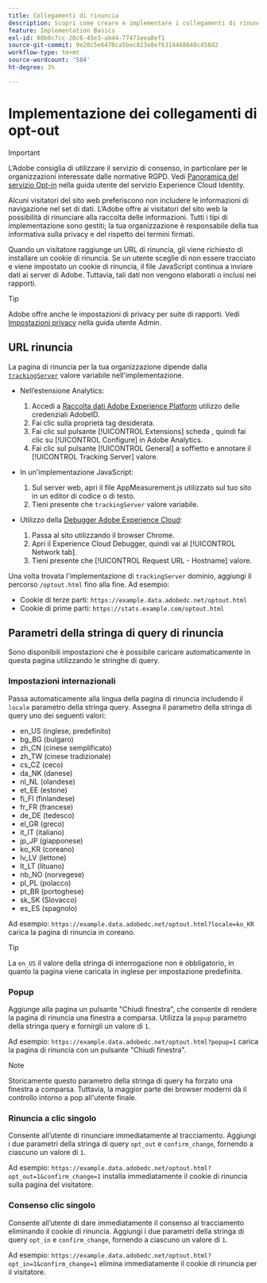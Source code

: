 ```yaml
---
title: Collegamenti di rinuncia
description: Scopri come creare e implementare i collegamenti di rinuncia per i visitatori del tuo sito.
feature: Implementation Basics
exl-id: 08b8c7cc-28c6-45e3-ab44-77471eea8ef1
source-git-commit: 9e20c5e6470ca5bec823e8ef6314468648c458d2
workflow-type: tm+mt
source-wordcount: '584'
ht-degree: 3%

---
```


# Implementazione dei collegamenti di opt-out

>[!IMPORTANT]
>
>L’Adobe consiglia di utilizzare il servizio di consenso, in particolare per le organizzazioni interessate dalle normative RGPD. Vedi [Panoramica del servizio Opt-in](https://experienceleague.adobe.com/docs/id-service/using/implementation/opt-in-service/optin-overview.html?lang=it) nella guida utente del servizio Experience Cloud Identity.

Alcuni visitatori del sito web preferiscono non includere le informazioni di navigazione nel set di dati. L’Adobe offre ai visitatori del sito web la possibilità di rinunciare alla raccolta delle informazioni. Tutti i tipi di implementazione sono gestiti; la tua organizzazione è responsabile della tua informativa sulla privacy e del rispetto dei termini firmati.

Quando un visitatore raggiunge un URL di rinuncia, gli viene richiesto di installare un cookie di rinuncia. Se un utente sceglie di non essere tracciato e viene impostato un cookie di rinuncia, il file JavaScript continua a inviare dati ai server di Adobe. Tuttavia, tali dati non vengono elaborati o inclusi nei rapporti.

>[!TIP]
>
>Adobe offre anche le impostazioni di privacy per suite di rapporti. Vedi [Impostazioni privacy](../../admin/admin/privacy-settings.md) nella guida utente Admin.

## URL rinuncia

La pagina di rinuncia per la tua organizzazione dipende dalla [`trackingServer`](../vars/config-vars/trackingserver.md) valore variabile nell&#39;implementazione.

* Nell’estensione Analytics:
   1. Accedi a [Raccolta dati Adobe Experience Platform](https://experience.adobe.com/data-collection) utilizzo delle credenziali AdobeID.
   1. Fai clic sulla proprietà tag desiderata.
   1. Fai clic sul pulsante [!UICONTROL Extensions] scheda , quindi fai clic su [!UICONTROL Configure] in Adobe Analytics.
   1. Fai clic sul pulsante [!UICONTROL General] a soffietto e annotare il [!UICONTROL Tracking Server] valore.

* In un&#39;implementazione JavaScript:
   1. Sul server web, apri il file AppMeasurement.js utilizzato sul tuo sito in un editor di codice o di testo.
   1. Tieni presente che `trackingServer` valore variabile.

* Utilizzo della [Debugger Adobe Experience Cloud](https://experienceleague.adobe.com/docs/debugger/using/experience-cloud-debugger.html?lang=it):
   1. Passa al sito utilizzando il browser Chrome.
   1. Apri il Experience Cloud Debugger, quindi vai al [!UICONTROL Network tab].
   1. Tieni presente che [!UICONTROL Request URL - Hostname] valore.

Una volta trovata l&#39;implementazione di `trackingServer` dominio, aggiungi il percorso `/optout.html` fino alla fine. Ad esempio:

* Cookie di terze parti: `https://example.data.adobedc.net/optout.html`
* Cookie di prime parti: `https://stats.example.com/optout.html`

## Parametri della stringa di query di rinuncia

Sono disponibili impostazioni che è possibile caricare automaticamente in questa pagina utilizzando le stringhe di query.

### Impostazioni internazionali

Passa automaticamente alla lingua della pagina di rinuncia includendo il `locale` parametro della stringa query. Assegna il parametro della stringa di query uno dei seguenti valori:

* en_US (inglese, predefinito)
* bg_BG (bulgaro)
* zh_CN (cinese semplificato)
* zh_TW (cinese tradizionale)
* cs_CZ (ceco)
* da_NK (danese)
* nl_NL (olandese)
* et_EE (estone)
* fi_FI (finlandese)
* fr_FR (francese)
* de_DE (tedesco)
* el_GR (greco)
* it_IT (italiano)
* jp_JP (giapponese)
* ko_KR (coreano)
* lv_LV (lettone)
* lt_LT (lituano)
* nb_NO (norvegese)
* pl_PL (polacco)
* pt_BR (portoghese)
* sk_SK (Slovacco)
* es_ES (spagnolo)

Ad esempio: `https://example.data.adobedc.net/optout.html?locale=ko_KR` carica la pagina di rinuncia in coreano.

>[!TIP]
>
>La `en_US` il valore della stringa di interrogazione non è obbligatorio, in quanto la pagina viene caricata in inglese per impostazione predefinita.

### Popup

Aggiunge alla pagina un pulsante &quot;Chiudi finestra&quot;, che consente di rendere la pagina di rinuncia una finestra a comparsa. Utilizza la `popup` parametro della stringa query e fornirgli un valore di `1`.

Ad esempio: `https://example.data.adobedc.net/optout.html?popup=1` carica la pagina di rinuncia con un pulsante &quot;Chiudi finestra&quot;.

>[!NOTE]
>
>Storicamente questo parametro della stringa di query ha forzato una finestra a comparsa. Tuttavia, la maggior parte dei browser moderni dà il controllo intorno a pop all&#39;utente finale.

### Rinuncia a clic singolo

Consente all’utente di rinunciare immediatamente al tracciamento. Aggiungi i due parametri della stringa di query `opt_out` e `confirm_change`, fornendo a ciascuno un valore di `1`.

Ad esempio: `https://example.data.adobedc.net/optout.html?opt_out=1&confirm_change=1` installa immediatamente il cookie di rinuncia sulla pagina del visitatore.

### Consenso clic singolo

Consente all’utente di dare immediatamente il consenso al tracciamento eliminando il cookie di rinuncia. Aggiungi i due parametri della stringa di query `opt_in` e `confirm_change`, fornendo a ciascuno un valore di `1`.

Ad esempio: `https://example.data.adobedc.net/optout.html?opt_in=1&confirm_change=1` elimina immediatamente il cookie di rinuncia per il visitatore.
